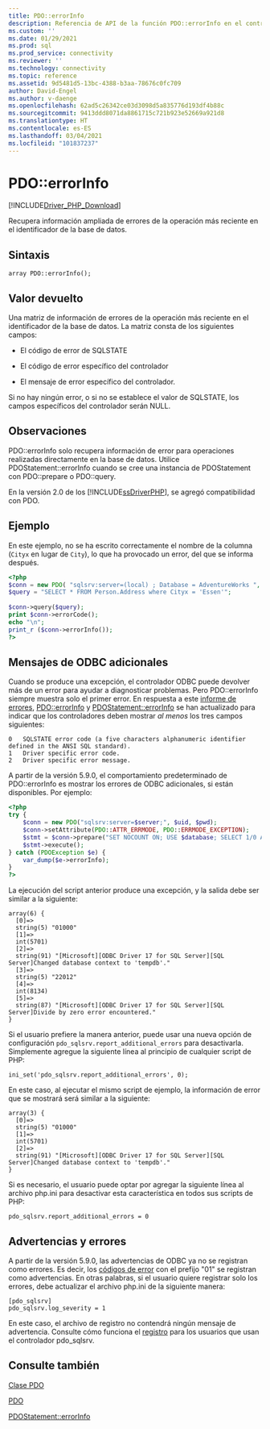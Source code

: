 ```yaml
---
title: PDO::errorInfo
description: Referencia de API de la función PDO::errorInfo en el controlador PDO_SQLSRV de Microsoft para PHP en SQL Server.
ms.custom: ''
ms.date: 01/29/2021
ms.prod: sql
ms.prod_service: connectivity
ms.reviewer: ''
ms.technology: connectivity
ms.topic: reference
ms.assetid: 9d5481d5-13bc-4388-b3aa-78676c0fc709
author: David-Engel
ms.author: v-daenge
ms.openlocfilehash: 62ad5c26342ce03d3098d5a835776d193df4b88c
ms.sourcegitcommit: 9413ddd8071da8861715c721b923e52669a921d8
ms.translationtype: HT
ms.contentlocale: es-ES
ms.lasthandoff: 03/04/2021
ms.locfileid: "101837237"
---
```

# <a name="pdoerrorinfo"></a>PDO::errorInfo
[!INCLUDE[Driver_PHP_Download](../../includes/driver_php_download.md)]

Recupera información ampliada de errores de la operación más reciente en el identificador de la base de datos.  
  
## <a name="syntax"></a>Sintaxis  
  
```  
array PDO::errorInfo();  
```  
  
## <a name="return-value"></a>Valor devuelto  
Una matriz de información de errores de la operación más reciente en el identificador de la base de datos. La matriz consta de los siguientes campos:  
  
-   El código de error de SQLSTATE  
  
-   El código de error específico del controlador  
  
-   El mensaje de error específico del controlador.  
  
Si no hay ningún error, o si no se establece el valor de SQLSTATE, los campos específicos del controlador serán NULL.  
  
## <a name="remarks"></a>Observaciones  
PDO::errorInfo solo recupera información de error para operaciones realizadas directamente en la base de datos. Utilice PDOStatement::errorInfo cuando se cree una instancia de PDOStatement con PDO::prepare o PDO::query.  
  
En la versión 2.0 de los [!INCLUDE[ssDriverPHP](../../includes/ssdriverphp_md.md)], se agregó compatibilidad con PDO.  
  
## <a name="example"></a>Ejemplo  
En este ejemplo, no se ha escrito correctamente el nombre de la columna (`Cityx` en lugar de `City`), lo que ha provocado un error, del que se informa después.  
  
```php
<?php  
$conn = new PDO( "sqlsrv:server=(local) ; Database = AdventureWorks ", "");  
$query = "SELECT * FROM Person.Address where Cityx = 'Essen'";  
  
$conn->query($query);  
print $conn->errorCode();  
echo "\n";  
print_r ($conn->errorInfo());  
?>  
```  

## <a name="additional-odbc-messages"></a>Mensajes de ODBC adicionales

Cuando se produce una excepción, el controlador ODBC puede devolver más de un error para ayudar a diagnosticar problemas. Pero PDO::errorInfo siempre muestra solo el primer error. En respuesta a este [informe de errores](https://bugs.php.net/bug.php?id=78196), [PDO::errorInfo](https://www.php.net/manual/en/pdo.errorinfo.php) y [PDOStatement::errorInfo](https://www.php.net/manual/en/pdostatement.errorinfo.php) se han actualizado para indicar que los controladores deben mostrar *al menos* los tres campos siguientes:
```
0   SQLSTATE error code (a five characters alphanumeric identifier defined in the ANSI SQL standard).
1   Driver specific error code.
2   Driver specific error message.
```

A partir de la versión 5.9.0, el comportamiento predeterminado de PDO::errorInfo es mostrar los errores de ODBC adicionales, si están disponibles. Por ejemplo:

```php
<?php  
try {
    $conn = new PDO("sqlsrv:server=$server;", $uid, $pwd);
    $conn->setAttribute(PDO::ATTR_ERRMODE, PDO::ERRMODE_EXCEPTION);
    $stmt = $conn->prepare("SET NOCOUNT ON; USE $database; SELECT 1/0 AS col1");
    $stmt->execute();
} catch (PDOException $e) {
    var_dump($e->errorInfo);
}
?>  
```  

La ejecución del script anterior produce una excepción, y la salida debe ser similar a la siguiente:

```
array(6) {
  [0]=>
  string(5) "01000"
  [1]=>
  int(5701)
  [2]=>
  string(91) "[Microsoft][ODBC Driver 17 for SQL Server][SQL Server]Changed database context to 'tempdb'."
  [3]=>
  string(5) "22012"
  [4]=>
  int(8134)
  [5]=>
  string(87) "[Microsoft][ODBC Driver 17 for SQL Server][SQL Server]Divide by zero error encountered."
}
```

Si el usuario prefiere la manera anterior, puede usar una nueva opción de configuración `pdo_sqlsrv.report_additional_errors` para desactivarla. Simplemente agregue la siguiente línea al principio de cualquier script de PHP:

```
ini_set('pdo_sqlsrv.report_additional_errors', 0);
```

En este caso, al ejecutar el mismo script de ejemplo, la información de error que se mostrará será similar a la siguiente:

```
array(3) {
  [0]=>
  string(5) "01000"
  [1]=>
  int(5701)
  [2]=>
  string(91) "[Microsoft][ODBC Driver 17 for SQL Server][SQL Server]Changed database context to 'tempdb'."
}
```

Si es necesario, el usuario puede optar por agregar la siguiente línea al archivo php.ini para desactivar esta característica en todos sus scripts de PHP:

```
pdo_sqlsrv.report_additional_errors = 0
```

## <a name="warnings-and-errors"></a>Advertencias y errores

A partir de la versión 5.9.0, las advertencias de ODBC ya no se registran como errores. Es decir, los [códigos de error](../../odbc/reference/appendixes/appendix-a-odbc-error-codes.md) con el prefijo "01" se registran como advertencias. En otras palabras, si el usuario quiere registrar solo los errores, debe actualizar el archivo php.ini de la siguiente manera:

```
[pdo_sqlsrv]  
pdo_sqlsrv.log_severity = 1
```

En este caso, el archivo de registro no contendrá ningún mensaje de advertencia. Consulte cómo funciona el [registro](./logging-activity.md#logging-activity-using-the-pdo_sqlsrv-driver) para los usuarios que usan el controlador pdo_sqlsrv.

## <a name="see-also"></a>Consulte también  
[Clase PDO](../../connect/php/pdo-class.md)

[PDO](https://php.net/manual/book.pdo.php)  

[PDOStatement::errorInfo](../../connect/php/pdostatement-errorinfo.md)